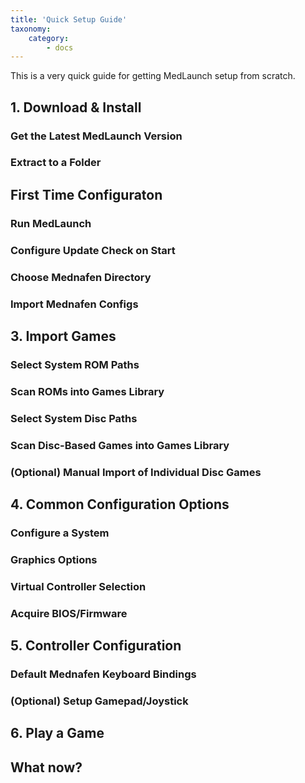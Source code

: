```yaml
---
title: 'Quick Setup Guide'
taxonomy:
    category:
        - docs
---
```


This is a very quick guide for getting MedLaunch setup from scratch.

## 1. Download & Install
### Get the Latest MedLaunch Version
### Extract to a Folder

## First Time Configuraton
### Run MedLaunch
### Configure Update Check on Start
### Choose Mednafen Directory
### Import Mednafen Configs

## 3. Import Games
### Select System ROM Paths
### Scan ROMs into Games Library
### Select System Disc Paths
### Scan Disc-Based Games into Games Library
### (Optional) Manual Import of Individual Disc Games

## 4. Common Configuration Options
### Configure a System
### Graphics Options
### Virtual Controller Selection
### Acquire BIOS/Firmware

## 5. Controller Configuration
### Default Mednafen Keyboard Bindings
### (Optional) Setup Gamepad/Joystick

## 6. Play a Game

## What now?